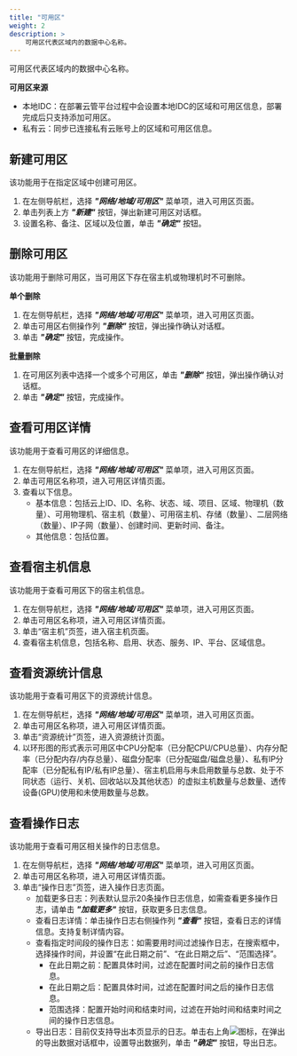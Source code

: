 ```yaml
---
title: "可用区"
weight: 2
description: >
    可用区代表区域内的数据中心名称。
---
```


可用区代表区域内的数据中心名称。

**可用区来源**

- 本地IDC：在部署云管平台过程中会设置本地IDC的区域和可用区信息，部署完成后只支持添加可用区。
- 私有云：同步已连接私有云账号上的区域和可用区信息。

## 新建可用区

该功能用于在指定区域中创建可用区。

1. 在左侧导航栏，选择 **_"网络/地域/可用区"_** 菜单项，进入可用区页面。
2. 单击列表上方 **_"新建"_** 按钮，弹出新建可用区对话框。
2. 设置名称、备注、区域以及位置，单击 **_"确定"_** 按钮。

## 删除可用区

该功能用于删除可用区，当可用区下存在宿主机或物理机时不可删除。

**单个删除**

1. 在左侧导航栏，选择 **_"网络/地域/可用区"_** 菜单项，进入可用区页面。
2. 单击可用区右侧操作列 **_"删除"_** 按钮，弹出操作确认对话框。
2. 单击 **_"确定"_** 按钮，完成操作。

**批量删除**

1. 在可用区列表中选择一个或多个可用区，单击 **_"删除"_** 按钮，弹出操作确认对话框。
2. 单击 **_"确定"_** 按钮，完成操作。

## 查看可用区详情

该功能用于查看可用区的详细信息。

1. 在左侧导航栏，选择 **_"网络/地域/可用区"_** 菜单项，进入可用区页面。
2. 单击可用区名称项，进入可用区详情页面。
2. 查看以下信息。
    - 基本信息：包括云上ID、ID、名称、状态、域、项目、区域、物理机（数量）、可用物理机、宿主机（数量）、可用宿主机、存储（数量）、二层网络（数量）、IP子网（数量）、创建时间、更新时间、备注。
    - 其他信息：包括位置。

## 查看宿主机信息

该功能用于查看可用区下的宿主机信息。

1. 在左侧导航栏，选择 **_"网络/地域/可用区"_** 菜单项，进入可用区页面。
2. 单击可用区名称项，进入可用区详情页面。
2. 单击“宿主机”页签，进入宿主机页面。
3. 查看宿主机信息，包括名称、启用、状态、服务、IP、平台、区域信息。


## 查看资源统计信息

该功能用于查看可用区下的资源统计信息。

1. 在左侧导航栏，选择 **_"网络/地域/可用区"_** 菜单项，进入可用区页面。
2. 单击可用区名称项，进入可用区详情页面。
2. 单击“资源统计”页签，进入资源统计页面。
3. 以环形图的形式表示可用区中CPU分配率（已分配CPU/CPU总量）、内存分配率（已分配内存/内存总量）、磁盘分配率（已分配磁盘/磁盘总量）、私有IP分配率（已分配私有IP/私有IP总量）、宿主机启用与未启用数量与总数、处于不同状态（运行、关机、回收站以及其他状态）的虚拟主机数量与总数量、透传设备(GPU)使用和未使用数量与总数。


## 查看操作日志

该功能用于查看可用区相关操作的日志信息。

1. 在左侧导航栏，选择 **_"网络/地域/可用区"_** 菜单项，进入可用区页面。
2. 单击可用区名称项，进入可用区详情页面。
2. 单击“操作日志”页签，进入操作日志页面。
    - 加载更多日志：列表默认显示20条操作日志信息，如需查看更多操作日志，请单击 **_"加载更多"_** 按钮，获取更多日志信息。
    - 查看日志详情：单击操作日志右侧操作列 **_"查看"_** 按钮，查看日志的详情信息。支持复制详情内容。
    - 查看指定时间段的操作日志：如需要用时间过滤操作日志，在搜索框中，选择操作时间，并设置“在此日期之前”、“在此日期之后”、“范围选择”。
        - 在此日期之前：配置具体时间，过滤在配置时间之前的操作日志信息。
        - 在此日期之后：配置具体时间，过滤在配置时间之后的操作日志信息。
        - 范围选择：配置开始时间和结束时间，过滤在开始时间和结束时间之间的操作日志信息。
    - 导出日志：目前仅支持导出本页显示的日志。单击右上角![](../../../../images/download.png)图标，在弹出的导出数据对话框中，设置导出数据列，单击 **_"确定"_** 按钮，导出日志。
